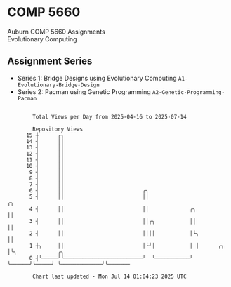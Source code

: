 # COMP 5660
Auburn COMP 5660 Assignments  
Evolutionary Computing

## Assignment Series
- Series 1: Bridge Designs using Evolutionary Computing `A1-Evolutionary-Bridge-Design`
- Series 2: Pacman using Genetic Programming `A2-Genetic-Programming-Pacman`

```

        Total Views per Day from 2025-04-16 to 2025-07-14

        Repository Views
      15 ┼      ╭╮
      14 ┤      ││
      13 ┤      ││
      12 ┤      ││
      11 ┤      ││
      10 ┤      ││
       9 ┤      ││
       8 ┤      ││
       7 ┤      ││
       6 ┤      ││                         ╭╮
       5 ┤      ││                         ││                             ╭╮
       4 ┤      ││                         ││             ╭╮              ││
       3 ┤      ││                         ││╭╮           ││              ││
       2 ┤      ││                         ││││           │╰╮             ││
       1 ┼╮     ││                         │╰╯│           │ │      ╭╮     │╰╮             ╭╮
       0 ┤╰─────╯╰─────────────────────────╯  ╰───────────╯ ╰──────╯╰─────╯ ╰─────────────╯╰───────

        Chart last updated - Mon Jul 14 01:04:23 2025 UTC
        
```
